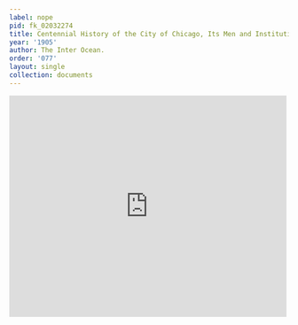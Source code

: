 ```yaml
---
label: nope
pid: fk_02032274
title: Centennial History of the City of Chicago, Its Men and Institutions
year: '1905'
author: The Inter Ocean.
order: '077'
layout: single
collection: documents
---
```

<iframe src="https://northwestern.app.box.com/embed/s/dms0dhjsy2m0sf7aqf8d5pqgppp4iydm?sortColumn=date&view=list" width="500" height="400" frameborder="0" allowfullscreen webkitallowfullscreen msallowfullscreen></iframe>
